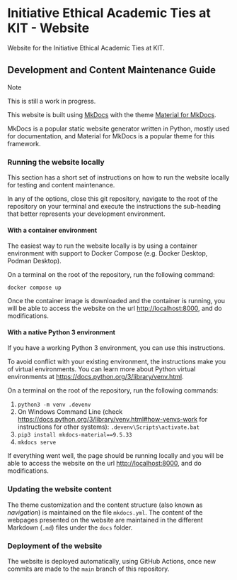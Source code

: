 # Initiative Ethical Academic Ties at KIT - Website

Website for the Initiative Ethical Academic Ties at KIT.

## Development and Content Maintenance Guide

> [!NOTE]  
> This is still a work in progress.

This website is built using [MkDocs](https://www.mkdocs.org/) with the theme [Material for MkDocs](https://squidfunk.github.io/mkdocs-material/).

MkDocs is a popular static website generator written in Python, mostly used for documentation, and Material for MkDocs is a popular theme for this framework.

### Running the website locally

This section has a short set of instructions on how to run the website locally for testing and content maintenance.

In any of the options, close this git repository, navigate to the root of the repository on your terminal and execute the instructions the sub-heading that better represents your development environment.

#### With a container environment

The easiest way to run the website locally is by using a container environment with support to Docker Compose (e.g. Docker Desktop, Podman Desktop).

On a terminal on the root of the repository, run the following command:

```
docker compose up
```

Once the container image is downloaded and the container is running, you will be able to access the website on the url <http://localhost:8000>, and do modifications.

#### With a native Python 3 environment

If you have a working Python 3 environment, you can use this instructions.

To avoid conflict with your existing environment, the instructions make you of virtual environments. You can learn more about Python virtual environments at <https://docs.python.org/3/library/venv.html>.

On a terminal on the root of the repository, run the following commands:

1. `python3 -m venv .devenv`
2. On Windows Command Line (check <https://docs.python.org/3/library/venv.html#how-venvs-work> for instructions for other systems): `.devenv\Scripts\activate.bat`
3. `pip3 install mkdocs-material==9.5.33`
4. `mkdocs serve`

If everything went well, the page should be running locally and you will be able to access the website on the url <http://localhost:8000>, and do modifications.

### Updating the website content

The theme customization and the content structure (also known as _navigation_) is maintained on the file `mkdocs.yml`. The content of the webpages presented on the website are maintained in the different Markdown (`.md`) files under the `docs` folder.

### Deployment of the website

The website is deployed automatically, using GitHub Actions, once new commits are made to the `main` branch of this repository.
